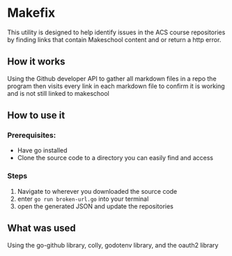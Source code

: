 # Makefix

This utility is designed to help identify issues in the ACS course repositories by finding links that contain Makeschool content and or return a http error.

## How it works

Using the Github developer API to gather all markdown files in a repo the program then visits every link in each markdown file to confirm it is working and is not still linked to makeschool

## How to use it

### Prerequisites:

- Have go installed
- Clone the source code to a directory you can easily find and access

### Steps

1. Navigate to wherever you downloaded the source code
2. enter `go run broken-url.go` into your terminal
3. open the generated JSON and update the repositories

## What was used

Using the go-github library, colly, godotenv library, and the oauth2 library
